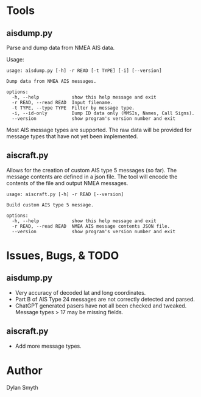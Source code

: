 
# Tools

## aisdump.py
Parse and dump data from NMEA AIS data. 

Usage:

    usage: aisdump.py [-h] -r READ [-t TYPE] [-i] [--version]
    
    Dump data from NMEA AIS messages.
    
    options:
      -h, --help            show this help message and exit
      -r READ, --read READ  Input filename.
      -t TYPE, --type TYPE  Filter by message type.
      -i, --id-only         Dump ID data only (MMSIs, Names, Call Signs).
      --version             show program's version number and exit


Most AIS message types are supported. The raw data will be provided for message types that have not yet been implemented.

## aiscraft.py
Allows for the creation of custom AIS type 5 messages (so far). The message contents are defined in a json file. The tool will encode the contents of the file and output NMEA messages.


    usage: aiscraft.py [-h] -r READ [--version]
    
    Build custom AIS type 5 message.
    
    options:
      -h, --help            show this help message and exit
      -r READ, --read READ  NMEA AIS message contents JSON file.
      --version             show program's version number and exit


# Issues, Bugs, & TODO

## aisdump.py
 - Very accuracy of decoded lat and long coordinates.
 - Part B of AIS Type 24 messages are not correctly detected and parsed.
 - ChatGPT generated pasers have not all been checked and tweaked. Message types > 17 may be missing fields.

## aiscraft.py
 - Add more message types.

# Author
Dylan Smyth
